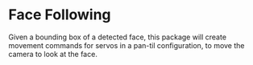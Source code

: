 # Face Following

Given a bounding box of a detected face, this package will create movement commands for servos in a pan-til configuration, to move the camera to look at the face. 

